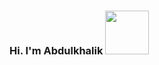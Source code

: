 ### Hi. I'm Abdulkhalik  <img src="https://media.giphy.com/media/qadvd1vBaZBBu/giphy.gif" width="70px">



